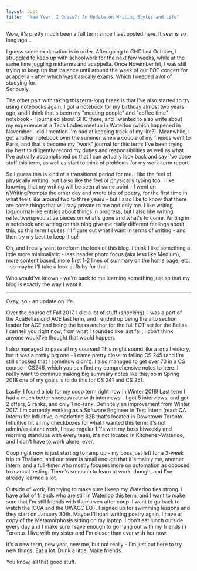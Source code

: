 ```yaml
---
layout: post
title:  "New Year, I Guess?: An Update on Writing Styles and Life"
---
```


Wow, it's pretty much been a full term since I last posted here. It seems so long ago...  

I guess some explanation is in order. After going to GHC last October, I struggled to keep up with schoolwork for the next few weeks, while at the same time juggling midterms and acappella. Once November hit, I was still trying to keep up that balance until around the week of our EOT concert for acappella - after which was basically exams. Which I needed a *lot* of studying for.  
Seriously.

The other part with taking this term-long break is that I've also started to try using notebooks again. I got a notebook for my birthday almost two years ago, and I think that's been my "meeting people" and "coffee time" notebook - I journaled about GHC there, and I wanted to also write about my experience at a Tech Ladies meetup in Waterloo (which happened in November - did I mention I'm bad at keeping track of my life?). Meanwhile, I got another notebook over the summer when a couple of my friends went to Paris, and that's become my "work" journal for this term: I've been trying my best to diligently record my duties and responsibilities as well as what I've actually accomplished so that I can actually look back and say I've done stuff this term, as well as start to think of problems for my work-term report.

So I guess this is kind of a transitional period for me. I like the feel of physically writing, but I also like the feel of physically typing too. I like knowing that my writing will be seen at some point - I went on r/WritingPrompts the other day and wrote bits of poetry, for the first time in what feels like around two to three years - but I also like to know that there are some things that will stay private to me and only me. I like writing log/journal-like entries about things in progress, but I also like writing reflective/speculative pieces on what's gone and what's to come. Writing in a notebook and writing on this blog give me really different feelings about this, so this term I guess I'll figure out what I want in terms of writing - and then try my best to keep it up!

Oh, and I really want to reform the look of this blog. I think I like something a little more minimalistic - less header photo focus (aka less like Medium), more content based, more first 1-2 lines of summary on the home page, etc. - so maybe I'll take a look at Ruby for that.

Who would've known - we're back to me learning something just so that my blog is exactly the way I want it.
 
---

Okay, so - an update on life.

Over the course of Fall 2017, I did a lot of stuff (*shocking*). I was a part of the AcaBellas *and* ACE last term, and I ended up being the alto section leader for ACE and being the bass anchor for the full EOT set for the Bellas.  
I can tell you right now, from what I sounded like last fall, I don't think anyone would've thought that would happen.

I also managed to pass all my courses! This might sound like a small victory, but it was a pretty big one - I came pretty close to failing CS 245 (and I'm still shocked that I somehow didn't). I also managed to get over 70 in a CS course - CS246, which you can find my comprehensive notes to here. I really want to continue making big summary notes like this, so in Spring 2018 one of my goals is to do this for CS 241 and CS 251. 

Lastly, I found a job for my coop term right now in Winter 2018! Last term I had a much better success rate with interviews - I got 5 interviews, and got 2 offers, 2 ranks, and only 1 no-rank. Definitely an improvement from Winter 2017. I'm currently working as a Software Engineer in Test Intern (read: QA Intern) for Influitive, a marketing B2B that's located in Downtown Toronto. Influitive hit all my checkboxes for what I wanted this term: it's not admin/assistant work, I have regular 1:1's with my boss biweekly and morning standups with every team, it's not located in Kitchener-Waterloo, and I don't have to work alone, ever.

Coop right now is just starting to ramp up - my boss just left for a 3-week trip to Thailand, and our team is small enough that it's mainly me, another intern, and a full-timer who mostly focuses more on automation as opposed to manual testing. There's so much to learn at work, though, and I've already learned a lot.

Outside of work, I'm trying to make sure I keep my Waterloo ties strong. I have a lot of friends who are still in Waterloo this term, and I want to make sure that I'm still friends with them even after coop. I want to go back to watch the ICCA and the UWACC EOT. I signed up for swimming lessons and they start on January 30th. Maybe I'll start writing poetry again. I have a copy of the Metamorphosis sitting on my laptop. I don't eat lunch outside every day and I make sure I save enough to go hang out with my friends in Toronto. I live with my sister and I'm closer than ever with her now.

It's a new term, new year, new me, but not really - I'm just out here to try new things. Eat a lot. Drink a little. Make friends.

You know, all that good stuff.
